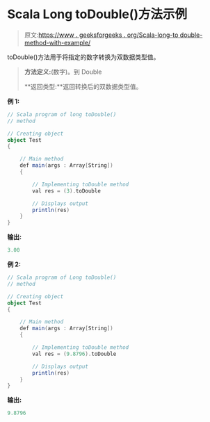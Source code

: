 # Scala Long toDouble()方法示例

> 原文:[https://www . geeksforgeeks . org/Scala-long-to double-method-with-example/](https://www.geeksforgeeks.org/scala-long-todouble-method-with-example/)

toDouble()方法用于将指定的数字转换为双数据类型值。

> **方法定义:**(数字)。到 Double
> 
> **返回类型:**返回转换后的双数据类型值。

**例 1:**

```scala
// Scala program of long toDouble()
// method

// Creating object
object Test
{

    // Main method
    def main(args : Array[String])
    {

        // Implementing toDouble method
        val res = (3).toDouble

        // Displays output
        println(res)
    }
}
```

**输出:**

```scala
3.00
```

**例 2:**

```scala
// Scala program of Long toDouble()
// method

// Creating object
object Test
{

    // Main method
    def main(args : Array[String])
    {

        // Implementing toDouble method
        val res = (9.8796).toDouble

        // Displays output
        println(res)
    }
}
```

**输出:**

```scala
9.8796
```